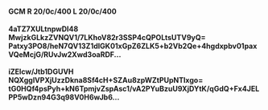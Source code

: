 #### GCM R 20/0c/400 L 20/0c/400
**4aTZ7XULtnpwDI48**<br/>**MwjzkGLkzZVNQV1/7LKhoV82r3SSP4cQPOLtsUTV9yQ=**<br/>**Patxy3PO8/heN7QV13Z1dlGK01xGpZ6ZLK5+b2Vb2Qe+4hgdxpbv01paxVQeMcjG/RUvJw2Xwd3oaRDF...**<br/><br/>
**iZEIcw/Jtb1DGUVH**<br/>**NQXggIVPXjUzzDkna8Sf4cH+SZAu8zpWZtPUpNTlxgo=**<br/>**tG0HQf4psPyh+kN6TpmjvZspAsc1/vA2PYuBzuU9XjDYtK/qGdQ+Fx4JELPP5wDzn94G3q98V0H6wJb6...**